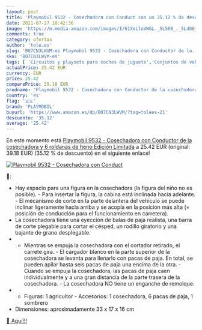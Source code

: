 ```yaml
---
layout: post
title: 'Playmobil 9532 - Cosechadora con Conduct con un 35.12 % de descuento'
date: 2021-07-27 10:42:36
image: 'https://m.media-amazon.com/images/I/61XeLloVWGL._SL500_._SL400_.jpg'
comments: true
category: ofertas
author: 'tole.es'
slug: 'B07CN3LWVM-es Playmobil 9532 - Cosechadora con Conductor de la...'
sku: 'B07CN3LWVM-es'
tags: [ 'Circuitos y playsets para coches de juguete','Conjuntos de vehículos de motor para niños','Juguetes','Juguetes y juegos','Muñecos y figuras','Vehículos de juguete para niños','playmobil', ]
actualPrice: 25.42 EUR
currency: EUR
price: 25.42
comparePrice: 39.18 EUR
prodname: 'Playmobil 9532 - Cosechadora con Conductor de la cosechadora y 6 roldanas de heno  Edición Limitada'
country: 'es'
flag: '🇪🇸'
brand: 'PLAYMOBIL'
buyurl: 'https://www.amazon.es/dp/B07CN3LWVM/?tag=tolees-21'
descuento: '35.12'
average: '25.42'
---
```


En este momento está [Playmobil 9532 - Cosechadora con Conductor de la cosechadora y 6 roldanas de heno  Edición Limitada](https://www.amazon.es/dp/B07CN3LWVM/?tag=tolees-21) a 25.42 EUR (original: 39.18 EUR) (35.12 %  de descuento) en el siguiente enlace!

[![Playmobil 9532 - Cosechadora con Conduct](https://m.media-amazon.com/images/I/61XeLloVWGL._SL500_._SL400_.jpg)](https://www.amazon.es/dp/B07CN3LWVM/?tag=tolees-21)

🔎:

- Hay espacio para una figura en la cosechadora (la figura del niño no es posible). - Para insertar la figura, la cabina está inclinada hacia adelante. - El mecanismo de corte en la parte delantera del vehículo se puede inclinar ligeramente hacia arriba y se acopla en la posición más alta (= posición de conducción para el funcionamiento en carretera).
- La cosechadora tiene una eyección de balas de paja realista, una barra de corte plegable para cortar el césped, un rodillo giratorio y una bajante de grano desplegable.
- - Mientras se empuja la cosechadora con el cortador retirado, el carrete gira. - El cargador blanco en la parte superior de la cosechadora se levanta para llenarlo con pacas de paja. En total, se pueden apilar hasta seis pacas de paja una encima de la otra. - Cuando se empuja la cosechadora, las pacas de paja caen individualmente y a una gran distancia de la parte trasera de la cosechadora. - La cosechadora NO tiene un enganche de remolque.
- - Figuras: 1 agricultor - Accesorios: 1 cosechadora, 6 pacas de paja, 1 sombrero
- Dimensiones: aproximadamente 33 x 17 x 16 cm

[🛒 Aquí!!!](https://www.amazon.es/dp/B07CN3LWVM/?tag=tolees-21)

